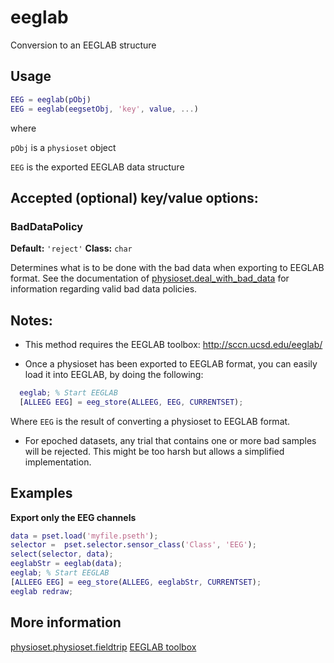 eeglab
========

Conversion to an EEGLAB structure

## Usage

````matlab
EEG = eeglab(pObj)
EEG = eeglab(eegsetObj, 'key', value, ...)
````

where

`pObj` is a `physioset` object

`EEG` is the exported EEGLAB data structure


## Accepted (optional) key/value options:

### BadDataPolicy

__Default:__ `'reject'`
__Class:__    `char`

Determines what is to be done with the bad data when exporting to EEGLAB
format. See the documentation of 
[physioset.deal_with_bad_data][deal_with_bad_data] for information
regarding valid bad data policies.

[deal_with_bad_data]: ../deal_with_bad_data.md


## Notes:

* This method requires the EEGLAB toolbox:
  http://sccn.ucsd.edu/eeglab/

* Once a physioset has been exported to EEGLAB format, you can easily
  load it into EEGLAB, by doing the following:

````matlab
  eeglab; % Start EEGLAB
  [ALLEEG EEG] = eeg_store(ALLEEG, EEG, CURRENTSET);
````

  Where `EEG` is the result of converting a physioset to EEGLAB
  format.

* For epoched datasets, any trial that contains one or more bad samples
  will be rejected. This might be too harsh but allows a simplified
  implementation.


## Examples

__Export only the EEG channels__

````matlab
data = pset.load('myfile.pseth');
selector =  pset.selector.sensor_class('Class', 'EEG');
select(selector, data);
eeglabStr = eeglab(data);
eeglab; % Start EEGLAB
[ALLEEG EEG] = eeg_store(ALLEEG, eeglabStr, CURRENTSET);
eeglab redraw;
````

## More information

[physioset.physioset.fieldtrip][ftrip-doc]
[EEGLAB toolbox][eeglab]

[ftrip-doc]: ./fieldtrip.md

[eeglab]: http://sccn.ucsd.edu/eeglab